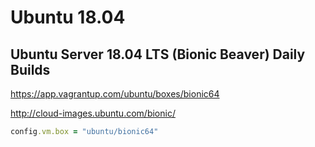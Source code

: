 # Ubuntu 18.04

## Ubuntu Server 18.04 LTS (Bionic Beaver) Daily Builds

https://app.vagrantup.com/ubuntu/boxes/bionic64

http://cloud-images.ubuntu.com/bionic/

```ruby
config.vm.box = "ubuntu/bionic64"
```

